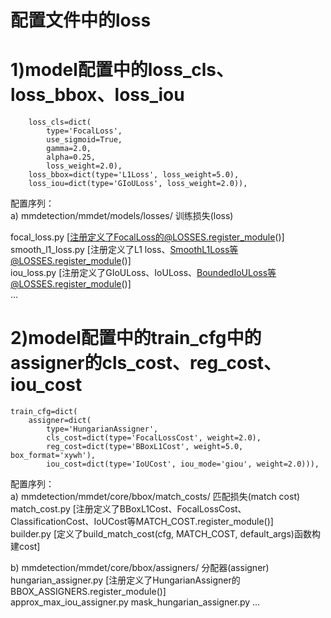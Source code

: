 # 配置文件中的loss
# 1)model配置中的loss_cls、loss_bbox、loss_iou  
        loss_cls=dict(
            type='FocalLoss',
            use_sigmoid=True,
            gamma=2.0,
            alpha=0.25,
            loss_weight=2.0),
        loss_bbox=dict(type='L1Loss', loss_weight=5.0),
        loss_iou=dict(type='GIoULoss', loss_weight=2.0)),

配置序列：  
a) mmdetection/mmdet/models/losses/  训练损失(loss)  

focal_loss.py  [注册定义了FocalLoss的@LOSSES.register_module()]  
smooth_l1_loss.py  [注册定义了L1 loss、SmoothL1Loss等@LOSSES.register_module()]  
iou_loss.py  [注册定义了GIoULoss、IoULoss、BoundedIoULoss等@LOSSES.register_module()]  
...  

# 2)model配置中的train_cfg中的assigner的cls_cost、reg_cost、iou_cost  
    train_cfg=dict(
        assigner=dict(
            type='HungarianAssigner',
            cls_cost=dict(type='FocalLossCost', weight=2.0),
            reg_cost=dict(type='BBoxL1Cost', weight=5.0, box_format='xywh'),
            iou_cost=dict(type='IoUCost', iou_mode='giou', weight=2.0))),

配置序列：  
a) mmdetection/mmdet/core/bbox/match_costs/  匹配损失(match cost)  
match_cost.py  [注册定义了BBoxL1Cost、FocalLossCost、ClassificationCost、IoUCost等MATCH_COST.register_module()]  
builder.py  [定义了build_match_cost(cfg, MATCH_COST, default_args)函数构建cost]  

b) mmdetection/mmdet/core/bbox/assigners/  分配器(assigner)  
hungarian_assigner.py  [注册定义了HungarianAssigner的BBOX_ASSIGNERS.register_module()]  
approx_max_iou_assigner.py
mask_hungarian_assigner.py
...  
